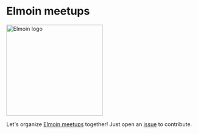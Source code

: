 # Elmoin meetups

<img src="https://cdn.jsdelivr.net/gh/sectore/elmoin-logo-media/elmoin-logo.svg" alt="Elmoin logo" width="253" height="240">

Let's organize [Elmoin meetups](http://www.meetup.com/de-DE/Elmoin/) together! Just open an [issue](https://github.com/elmoin/elmoin-meetups/issues) to contribute.
